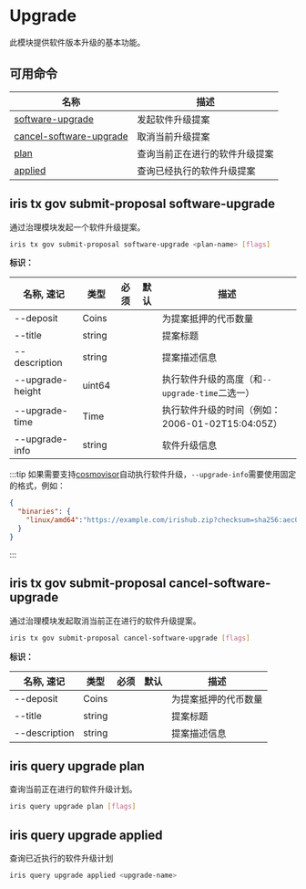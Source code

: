 # Upgrade

此模块提供软件版本升级的基本功能。

## 可用命令

| 名称                                                                            | 描述                           |
| ------------------------------------------------------------------------------- | ------------------------------ |
| [software-upgrade](#iris-tx-gov-submit-proposal-software-upgrade)               | 发起软件升级提案               |
| [cancel-software-upgrade](#iris-tx-gov-submit-proposal-cancel-software-upgrade) | 取消当前升级提案               |
| [plan](#iris-query-upgrade-plan)                                                | 查询当前正在进行的软件升级提案 |
| [applied](#iris-query-upgrade-applied)                                          | 查询已经执行的软件升级提案     |

## iris tx gov submit-proposal software-upgrade

通过治理模块发起一个软件升级提案。

```bash
iris tx gov submit-proposal software-upgrade <plan-name> [flags]
```

**标识：**

| 名称, 速记       | 类型   | 必须 | 默认 | 描述                                             |
| ---------------- | ------ | ---- | ---- | ------------------------------------------------ |
| --deposit        | Coins  |      |      | 为提案抵押的代币数量                             |
| --title          | string |      |      | 提案标题                                         |
| --description    | string |      |      | 提案描述信息                                     |
| --upgrade-height | uint64 |      |      | 执行软件升级的高度（和`--upgrade-time`二选一）   |
| --upgrade-time   | Time   |      |      | 执行软件升级的时间（例如：2006-01-02T15:04:05Z） |
| --upgrade-info   | string |      |      | 软件升级信息                                     |

:::tip
如果需要支持[cosmovisor](#https://github.com/cosmos/cosmos-sdk/tree/master/cosmovisor)自动执行软件升级，`--upgrade-info`需要使用固定的格式，例如：

```json
{
  "binaries": {
    "linux/amd64":"https://example.com/irishub.zip?checksum=sha256:aec070645fe53ee3b3763059376134f058cc337247c978add178b6ccdfb0019f"
  }
}
```

:::

## iris tx gov submit-proposal cancel-software-upgrade

通过治理模块发起取消当前正在进行的软件升级提案。

```bash
iris tx gov submit-proposal cancel-software-upgrade [flags]
```

**标识：**

| 名称, 速记    | 类型   | 必须 | 默认 | 描述                 |
| ------------- | ------ | ---- | ---- | -------------------- |
| --deposit     | Coins  |      |      | 为提案抵押的代币数量 |
| --title       | string |      |      | 提案标题             |
| --description | string |      |      | 提案描述信息         |

## iris query upgrade plan

查询当前正在进行的软件升级计划。

```bash
iris query upgrade plan [flags]
```

## iris query upgrade applied

查询已近执行的软件升级计划

```bash
iris query upgrade applied <upgrade-name>
```
